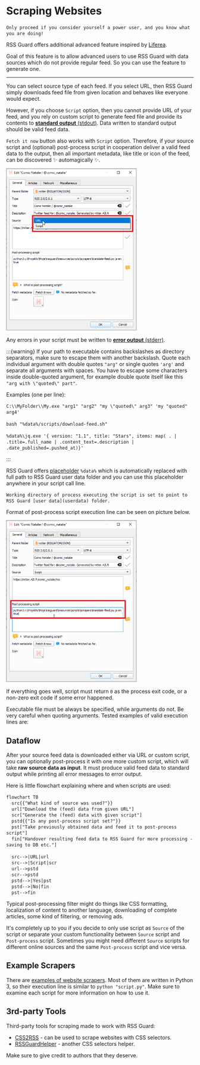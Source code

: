 Scraping Websites
=================
```{warning}
Only proceed if you consider yourself a power user, and you know what you are doing!
```

RSS Guard offers additional advanced feature inspired by [Liferea](https://lzone.de/liferea).

Goal of this feature is to allow advanced users to use RSS Guard with data sources which do not provide regular feed. So you can use the feature to generate one.

----
You can select source type of each feed. If you select URL, then RSS Guard simply downloads feed file from given location and behaves like everyone would expect.

However, if you choose `Script` option, then you cannot provide URL of your feed, and you rely on custom script to generate feed file and provide its contents to [**standard output** (stdout)](https://en.wikipedia.org/wiki/Standard_streams#Standard_output_(stdout)). Data written to standard output should be valid feed data.

`Fetch it now` button also works with `Script` option. Therefore, if your source script and (optional) post-process script in cooperation deliver a valid feed data to the output, then all important metadata, like title or icon of the feed, can be discovered :sparkles: automagically :sparkles:.

<img alt="alt-img" src="images/scrape-source-type.png" width="350px">

Any errors in your script must be written to [**error output** (stderr)](https://en.wikipedia.org/wiki/Standard_streams#Standard_error_(stderr)).

:::{warning}
If your path to executable contains backslashes as directory separators, make sure to escape them with another backslash. Quote each individual argument with double quotes `"arg"` or single quotes `'arg'` and separate all arguments with spaces. You have to escape some characters inside double-quoted argument, for example double quote itself like this `"arg with \"quoted\" part"`.

Examples (one per line):

```
C:\\MyFolder\\My.exe "arg1" "arg2" "my \"quoted\" arg3" 'my "quoted" arg4'

bash "%data%/scripts/download-feed.sh"

%data%\jq.exe '{ version: "1.1", title: "Stars", items: map( . | .title=.full_name | .content_text=.description | .date_published=.pushed_at)}'
```
:::

RSS Guard offers [placeholder](userdata.md#data-placeholder) `%data%` which is automatically replaced with full path to RSS Guard user data folder and you can use this placeholder anywhere in your script call line.

```{attention}
Working directory of process executing the script is set to point to RSS Guard [user data](userdata) folder.
```

Format of post-process script execution line can be seen on picture below.

<img alt="alt-img" src="images/scrape-post.png" width="350px">

If everything goes well, script must return `0` as the process exit code, or a non-zero exit code if some error happened.

Executable file must be always be specified, while arguments do not. Be very careful when quoting arguments. Tested examples of valid execution lines are:

## Dataflow
After your source feed data is downloaded either via URL or custom script, you can optionally post-process it with one more custom script, which will take **raw source data as input**. It must produce valid feed data to standard output while printing all error messages to error output.

Here is little flowchart explaining where and when scripts are used:

```{mermaid}
flowchart TB
  src{{"What kind of source was used?"}}
  url["Download the (feed) data from given URL"]
  scr["Generate the (feed) data with given script"]
  pstd{{"Is any post-process script set?"}}
  pst["Take previously obtained data and feed it to post-process script"]
  fin["Handover resulting feed data to RSS Guard for more processing - saving to DB etc."]

  src-->|URL|url
  src-->|Script|scr
  url-->pstd
  scr-->pstd
  pstd-->|Yes|pst
  pstd-->|No|fin
  pst-->fin
```

Typical post-processing filter might do things like CSS formatting, localization of content to another language, downloading of complete articles, some kind of filtering, or removing ads.

It's completely up to you if you decide to only use script as `Source` of the script or separate your custom functionality between `Source` script and `Post-process` script. Sometimes you might need different `Source` scripts for different online sources and the same `Post-process` script and vice versa.

## Example Scrapers
There are [examples of website scrapers](https://github.com/martinrotter/rssguard/tree/master/resources/scripts/scrapers). Most of them are written in Python 3, so their execution line is similar to `python "script.py"`. Make sure to examine each script for more information on how to use it.

## 3rd-party Tools
Third-party tools for scraping made to work with RSS Guard:
* [CSS2RSS](https://github.com/Owyn/CSS2RSS) - can be used to scrape websites with CSS selectors.
* [RSSGuardHelper](https://github.com/pipiscrew/RSSGuardHelper) - another CSS selectors helper.

Make sure to give credit to authors that they deserve.